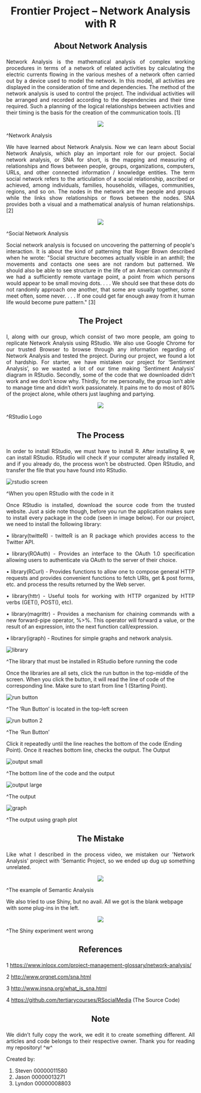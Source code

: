 <h1><p align="center">Frontier Project – Network Analysis with R</p></h1>
<h2>
<p align="center">
About Network Analysis
</p>
</h2>

<p align="justify">
Network Analysis is the mathematical analysis of complex working procedures in terms of a network of related activities by calculating the electric currents flowing in the various meshes of a network often carried out by a device used to model the network. In this model, all activities are displayed in the consideration of time and dependencies. The method of the network analysis is used to control the project. The individual activities will be arranged and recorded according to the dependencies and their time required. Such a planning of the logical relationships between activities and their timing is the basis for the creation of the communication tools. [1]

<p align="center">
  <img src="https://user-images.githubusercontent.com/25146223/42880259-eac7b754-8abd-11e8-8a15-acb95237e688.jpg">
</p>

^Network Analysis

<p align="justify">
We have learned about Network Analysis. Now we can learn about Social Network Analysis, which play an important role for our project. Social network analysis, or SNA for short, is the mapping and measuring of relationships and flows between people, groups, organizations, computers, URLs, and other connected information / knowledge entities. The term social network refers to the articulation of a social relationship, ascribed or achieved, among individuals, families, households, villages, communities, regions, and so on. The nodes in the network are the people and groups while the links show relationships or flows between the nodes. SNA provides both a visual and a mathematical analysis of human relationships. [2]

<p align="center">
  <img src="https://user-images.githubusercontent.com/25146223/42880413-6a26e0e2-8abe-11e8-87e4-3b74c4ac5e1e.png">
</p>

^Social Network Analysis

<p align="justify">
Social network analysis is focused on uncovering the patterning of people's interaction. It is about the kind of patterning that Roger Brown described when he wrote: "Social structure becomes actually visible in an anthill; the movements and contacts one sees are not random but patterned. We should also be able to see structure in the life of an American community if we had a sufficiently remote vantage point, a point from which persons would appear to be small moving dots. . . . We should see that these dots do not randomly approach one another, that some are usually together, some meet often, some never. . . . If one could get far enough away from it human life would become pure pattern." [3]

<h2>
<p align="center">
The Project
</p>
</h2>

<p align="justify">
I, along with our group, which consist of two more people, am going to replicate Network Analysis using RStudio. We also use Google Chrome for our trusted Browser to browse through any information regarding of Network Analysis and tested the project. During our project, we found a lot of hardship. For starter, we have mistaken our project for ‘Sentiment Analysis’, so we wasted a lot of our time making ‘Sentiment Analysis’ diagram in RStudio. Secondly, some of the code that we downloaded didn’t work and we don’t know why. Thirdly, for me personally, the group isn’t able to manage time and didn’t work passionately. It pains me to do most of 80% of the project alone, while others just laughing and partying.

<p align="center">
  <img src="https://user-images.githubusercontent.com/25146223/42880481-a946fc94-8abe-11e8-89a1-103d36a5c81f.png">
</p>

^RStudio Logo

<h2>
<p align="center">
The Process
</p>
</h2>

<p align="justify">
In order to install RStudio, we must have to install R. After installing R, we can install RStudio. RStudio will check if your computer already installed R, and if you already do, the process won’t be obstructed. Open RStudio, and transfer the file that you have found into RStudio.

![rstudio screen](https://user-images.githubusercontent.com/25146223/42859589-1410657e-8a7e-11e8-921e-843bc09bda97.png)
  
^When you open RStudio with the code in it

<p align="justify">
Once RStudio is installed, download the source code from the trusted website. Just a side note though, before you run the application makes sure to install every package in the code (seen in image below). For our project, we need to install the following library:

<p align="justify">
•	library(twitteR) - twitteR is an R package which provides access to the Twitter API.

<p align="justify">
•	library(ROAuth) - Provides an interface to the OAuth 1.0 specification allowing users to authenticate via OAuth to the server of their choice.

<p align="justify">
•	library(RCurl) - Provides functions to allow one to compose general HTTP requests and provides convenient functions to fetch URIs, get & post forms, etc. and process the results returned by the Web server.

<p align="justify">
•	library(httr) - Useful tools for working with HTTP organized by HTTP verbs (GET(), POST(), etc).

<p align="justify">
•	library(magrittr) - Provides a mechanism for chaining commands with a new forward-pipe operator, %>%. This operator will forward a value, or the result of an expression, into the next function call/expression.

<p align="justify">
•	library(igraph) - Routines for simple graphs and network analysis.

![library](https://user-images.githubusercontent.com/25146223/42859504-8b0db768-8a7d-11e8-96fc-9c3a02dba439.jpg)

^The library that must be installed in RStudio before running the code

Once the libraries are all sets, click the run button in the top-middle of the screen. When you click the button, it will read the line of code of the corresponding line. Make sure to start from line 1 (Starting Point).

![run button](https://user-images.githubusercontent.com/25146223/42860382-5f6e02c2-8a80-11e8-93e7-f2ec6d562ae0.png)

^The ‘Run Button’ is located in the top-left screen

![run button 2](https://user-images.githubusercontent.com/25146223/42860608-9e5d39ca-8a81-11e8-88b7-9f9d34556be1.png)

^The ‘Run Button’

Click it repeatedly until the line reaches the bottom of the code (Ending Point). Once it reaches bottom line, checks the output.
The Output

![output small](https://user-images.githubusercontent.com/25146223/42860648-c6bc2d04-8a81-11e8-9971-43c3b068197d.jpg)
 
^The bottom line of the code and the output

![output large](https://user-images.githubusercontent.com/25146223/42860753-2be3091e-8a82-11e8-8c2b-f8103932af38.png)

^The output

![graph](https://user-images.githubusercontent.com/25146223/42860822-8c351442-8a82-11e8-8dcd-0fe288e1f4f2.png)

^The output using graph plot

<h2>
<p align="center">
The Mistake
</p>
</h2>

<p align="justify">
Like what I described in the process video, we mistaken our 'Network Analysis' project with 'Semantic Project, so we ended up dug up something unrelated.

<p align="center">
  <img src="https://user-images.githubusercontent.com/25146223/42880608-10038074-8abf-11e8-98e7-708a4f301372.jpg">
</p>

^The example of Semantic Analysis

We also tried to use Shiny, but no avail. All we got is the blank webpage with some plug-ins in the left.

<p align="center">
  <img src="https://user-images.githubusercontent.com/25146223/42880607-0fc7f7c0-8abf-11e8-9f03-21a806fa061d.jpg">
</p>

^The Shiny experiment went wrong

<h2>
<p align="center">
References
</p>
</h2>

1 https://www.inloox.com/project-management-glossary/network-analysis/

2 http://www.orgnet.com/sna.html

3 http://www.insna.org/what_is_sna.html

4 https://github.com/tertiarycourses/RSocialMedia (The Source Code)

<h2>
<p align="center">
Note
</p>
</h2>

<p align="justify">
We didn’t fully copy the work, we edit it to create something different. All articles and code belongs to their respective owner. Thank you for reading my repository! ^w^

Created by:
1. Steven 00000011580
2. Jason 00000013271
3. Lyndon 00000008803
